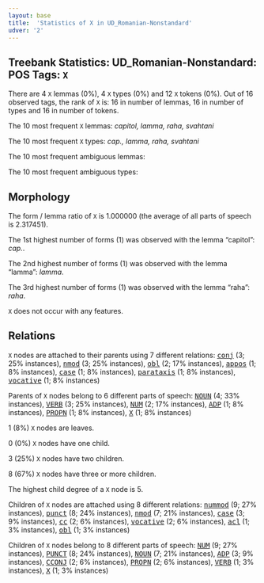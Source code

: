 ```yaml
---
layout: base
title:  'Statistics of X in UD_Romanian-Nonstandard'
udver: '2'
---
```


## Treebank Statistics: UD_Romanian-Nonstandard: POS Tags: `X`

There are 4 `X` lemmas (0%), 4 `X` types (0%) and 12 `X` tokens (0%).
Out of 16 observed tags, the rank of `X` is: 16 in number of lemmas, 16 in number of types and 16 in number of tokens.

The 10 most frequent `X` lemmas: <em>capitol, lamma, raha, svahtani</em>

The 10 most frequent `X` types:  <em>cap., lamma, raha, svahtani</em>

The 10 most frequent ambiguous lemmas: 

The 10 most frequent ambiguous types:  



## Morphology

The form / lemma ratio of `X` is 1.000000 (the average of all parts of speech is 2.317451).

The 1st highest number of forms (1) was observed with the lemma “capitol”: <em>cap.</em>.

The 2nd highest number of forms (1) was observed with the lemma “lamma”: <em>lamma</em>.

The 3rd highest number of forms (1) was observed with the lemma “raha”: <em>raha</em>.

`X` does not occur with any features.


## Relations

`X` nodes are attached to their parents using 7 different relations: <tt><a href="ro_nonstandard-dep-conj.html">conj</a></tt> (3; 25% instances), <tt><a href="ro_nonstandard-dep-nmod.html">nmod</a></tt> (3; 25% instances), <tt><a href="ro_nonstandard-dep-obl.html">obl</a></tt> (2; 17% instances), <tt><a href="ro_nonstandard-dep-appos.html">appos</a></tt> (1; 8% instances), <tt><a href="ro_nonstandard-dep-case.html">case</a></tt> (1; 8% instances), <tt><a href="ro_nonstandard-dep-parataxis.html">parataxis</a></tt> (1; 8% instances), <tt><a href="ro_nonstandard-dep-vocative.html">vocative</a></tt> (1; 8% instances)

Parents of `X` nodes belong to 6 different parts of speech: <tt><a href="ro_nonstandard-pos-NOUN.html">NOUN</a></tt> (4; 33% instances), <tt><a href="ro_nonstandard-pos-VERB.html">VERB</a></tt> (3; 25% instances), <tt><a href="ro_nonstandard-pos-NUM.html">NUM</a></tt> (2; 17% instances), <tt><a href="ro_nonstandard-pos-ADP.html">ADP</a></tt> (1; 8% instances), <tt><a href="ro_nonstandard-pos-PROPN.html">PROPN</a></tt> (1; 8% instances), <tt><a href="ro_nonstandard-pos-X.html">X</a></tt> (1; 8% instances)

1 (8%) `X` nodes are leaves.

0 (0%) `X` nodes have one child.

3 (25%) `X` nodes have two children.

8 (67%) `X` nodes have three or more children.

The highest child degree of a `X` node is 5.

Children of `X` nodes are attached using 8 different relations: <tt><a href="ro_nonstandard-dep-nummod.html">nummod</a></tt> (9; 27% instances), <tt><a href="ro_nonstandard-dep-punct.html">punct</a></tt> (8; 24% instances), <tt><a href="ro_nonstandard-dep-nmod.html">nmod</a></tt> (7; 21% instances), <tt><a href="ro_nonstandard-dep-case.html">case</a></tt> (3; 9% instances), <tt><a href="ro_nonstandard-dep-cc.html">cc</a></tt> (2; 6% instances), <tt><a href="ro_nonstandard-dep-vocative.html">vocative</a></tt> (2; 6% instances), <tt><a href="ro_nonstandard-dep-acl.html">acl</a></tt> (1; 3% instances), <tt><a href="ro_nonstandard-dep-obl.html">obl</a></tt> (1; 3% instances)

Children of `X` nodes belong to 8 different parts of speech: <tt><a href="ro_nonstandard-pos-NUM.html">NUM</a></tt> (9; 27% instances), <tt><a href="ro_nonstandard-pos-PUNCT.html">PUNCT</a></tt> (8; 24% instances), <tt><a href="ro_nonstandard-pos-NOUN.html">NOUN</a></tt> (7; 21% instances), <tt><a href="ro_nonstandard-pos-ADP.html">ADP</a></tt> (3; 9% instances), <tt><a href="ro_nonstandard-pos-CCONJ.html">CCONJ</a></tt> (2; 6% instances), <tt><a href="ro_nonstandard-pos-PROPN.html">PROPN</a></tt> (2; 6% instances), <tt><a href="ro_nonstandard-pos-VERB.html">VERB</a></tt> (1; 3% instances), <tt><a href="ro_nonstandard-pos-X.html">X</a></tt> (1; 3% instances)

